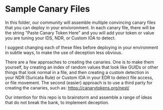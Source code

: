 # Sample Canary Files

In this folder, our community will assemble multiple convincing canary files that you can deploy in your envioronment.  In each canary file, there will be the string "Paste Canary Token Here" and you will add your token or value you are tuning your IDS, NDR, or Custom IOA to detect.  

I suggest changing each of these files before deploying in your environment in subtle ways, to make the use of deception less obvious.  

There are a few approaches to creating the canaries.  One is to make them yourself, by creating an index of random values that look like GUIDs or other things that look normal in a file, and then creating a custom detection in your NDR (Suricata Rule) or Custom IOA in your EDR to detect file access, or file movement.  The second (easier) approach is to use a third party for creating the canaries, such as: https://canarytokens.org/nest/ 

Our intention for this repo is to brainstorm and assemble a range of ideas that do not break the bank, to implement deception.  
 

